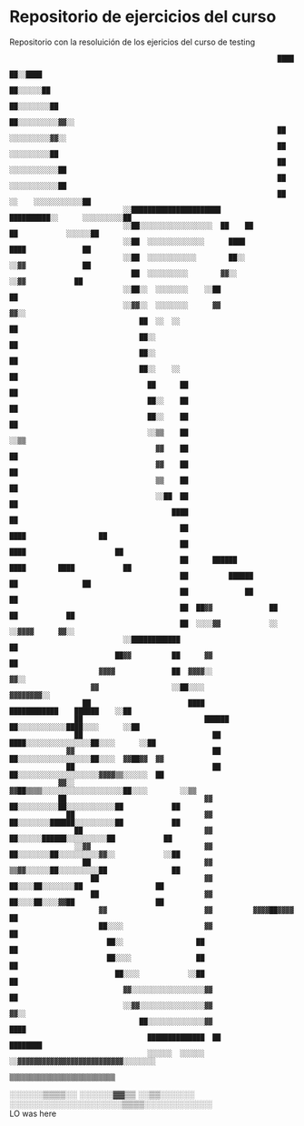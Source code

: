 # Repositorio de ejercicios del curso
Repositorio con la resoluición de los ejericios del curso de testing



                                                                      ████                                
                                                                      ██░░████                            
                                                                      ██░░░░░░██                          
                                                                      ██░░░░░░░░██                        
                                                                      ██░░░░░░░░░░▓▓░░                    
                                                                      ██  ░░░░░░░░░░▓▓░░                  
                                                                      ██    ░░░░░░░░░░██                  
                                                                      ██    ░░░░░░░░░░░░██                
                                                                      ██      ░░░░░░░░░░░░██              
                                                                      ██  ░░    ░░░░░░░░░░░░██            
                                ░░██████████████████████        ██████████░░      ░░░░░░░░░░██            
                                ░░██░░░░░░░░░░░░░░░░░░  ██    ██          ██            ░░░░░░██          
                                ░░██  ░░░░░░░░░░░░░░      ████              ████              ██          
                                ░░██  ░░░░░░░░░░░░        ██░░                ░░▓▓              ██        
                                  ██  ░░░░░░░░░░        ▓▓░░                    ░░▓▓            ██        
                                ░░██░░  ░░░░░░░░    ░░██                                        ██        
                                ░░▓▓░░  ░░░░░░░░      ▓▓                                        ▓▓░░      
                                    ██  ░░  ░░                                                    ██      
                                    ██░░                                                          ██      
                                    ██░░                                                          ██      
                                    ██░░    ░░                                                      ██    
                                      ██      ██                                                    ██    
                                      ██░░    ██                                                    ██    
                                      ██░░    ██                                                    ██    
                                      ░░▒▒    ██                                                    ░░▒▒  
                                        ▓▓    ██                                                      ██  
                                        ▓▓    ██                                                      ██  
                                        ▒▒    ██                                                      ██  
                                        ░░██  ██                                                      ██  
                                            ████                                                      ██  
                                              ██                                ████                  ██  
                                              ██                              ████                      ██
                                              ██      ██████                ████        ████            ██
                                              ██          ██████                      ██                ██
                                              ██              ██                                        ██
                                              ██  ██▓▓              ██                  ██            ██  
                                              ██  ░░░░▓▓            ░░                  ░░▓▓▓▓      ▓▓░░  
                                ░░████████████                                                    ██      
                              ██▓▓          ██      ▓▓                                          ██        
                          ▓▓▓▓              ██  ▓▓▓▓░░                                        ▓▓░░        
                        ▓▓                  ░░██░░░░                                  ▓▓▓▓▓▓▓▓░░          
                      ██                        ████            ████████████    ██████    ░░██            
                    ██                              ██████    ██░░░░░░░░░░░░████░░░░      ░░██            
                    ██                                ██  ████░░░░░░░░░░░░░░░░██░░░░      ░░██            
                  ▓▓                                  ██  ██░░░░░░░░░░░░░░░░░░██░░░░  ▓▓██▓▓  ▓▓          
                  ██                                  ██  ██░░░░░░░░░░░░░░░░░░░░▓▓▓▓▒▒░░░░░░  ██          
                ▓▓░░                                ▓▓██▒▒▒▒░░░░░░░░░░░░░░░░░░░░██░░░░        ░░▒▒        
                ██                                  ▓▓  ██░░░░░░░░░░██░░░░░░░░░░░░██            ██        
                  ██                                ▓▓  ██░░░░░░░░██████░░░░░░░░░░██            ██        
                    ██                              ▓▓    ██░░░░░░██████░░░░░░░░░░██            ██        
                    ░░▓▓                            ▓▓    ██░░░░░░░░██░░░░░░░░░░▓▓░░            ░░██      
                      ██                            ▓▓    ▒▒▓▓░░░░░░██░░░░░░░░░░██                ██      
                        ██                          ▓▓        ██░░░░██░░░░░░░░██                  ██      
                        ██                          ▓▓        ██░░░░██░░░░▓▓██                    ██      
                          ▓▓                        ▓▓          ▓▓▓▓██▓▓▓▓                        ██      
                          ██░░░░                    ▓▓                                            ██      
                            ██░░                  ██                                              ██      
                            ██░░░░                ██                                              ██      
                              ██░░░░            ░░██                                            ██        
                                ▓▓░░░░░░░░░░░░░░░░░░▓▓                                          ██        
                                ░░▓▓░░░░░░░░░░░░░░░░▓▓                                        ▓▓░░        
                                    ██░░░░░░░░░░░░░░▓▓                                    ████            
                                      ██████████████  ██                          ████████                
                                      ░░░░░░  ░░░░░░  ░░▓▓▓▓▓▓▓▓▓▓▓▓▓▓▓▓▓▓▓▓▓▓▓▓▓▓░░░░░░░░                
                                                        ▒▒▒▒▒▒▒▒▒▒▒▒▒▒▒▒▒▒▒▒▒▒▒▒▒▒                        




░░░░░░▒▒▒▒░░  ░░░░░░▓▓▒▒  ░░▒▒░░░░░░                                                                      
░░░░░░░░░░░░░░░░░░░░▒▒▒▒░░░░░░░░░░░░                                                                      
LO was here